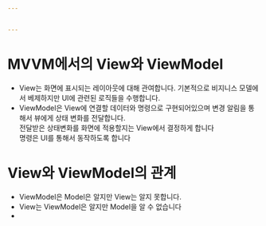 ```yaml
---


---
```


<h1 id="mvvm에서의-view와-viewmodel">MVVM에서의 View와 ViewModel</h1>
<ul>
<li>View는 화면에 표시되는 레이아웃에 대해 관여합니다. 기본적으로 비지니스 모델에서 베제하지만 UI에 관련된 로직들을 수행합니다.</li>
<li>ViewModel은 View에 연결할 데이터와 명령으로 구현되어있으며 변경 알림을 통해서 뷰에게 상태 변화를 전달합니다.<br>
전달받은 상태변화를 화면에 적용할지는 View에서 결정하게 합니다<br>
명령은 UI를 통해서 동작하도록 합니다</li>
</ul>
<h1 id="view와-viewmodel의-관계">View와 ViewModel의 관계</h1>
<ul>
<li>ViewModel은 Model은 알지만 View는 알지 못합니다.</li>
<li>View는 ViewModel은 알지만 Model을 알 수 없습니다</li>
<li></li>
</ul>

